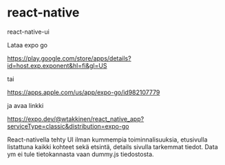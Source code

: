 # react-native
react-native-ui

Lataa expo go 

https://play.google.com/store/apps/details?id=host.exp.exponent&hl=fi&gl=US

tai

https://apps.apple.com/us/app/expo-go/id982107779

ja avaa linkki

https://expo.dev/@wtakkinen/react_native_app?serviceType=classic&distribution=expo-go

React-nativella tehty UI ilman kummempia toiminnalisuuksia, etusivulla listattuna kaikki kohteet sekä etsintä, details sivulla tarkemmat tiedot.
Data ym ei tule tietokannasta vaan dummy.js tiedostosta.
